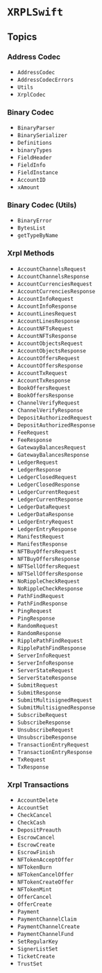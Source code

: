 # ``XRPLSwift``

## Topics

### Address Codec

- ``AddressCodec``
- ``AddressCodecErrors``
- ``Utils``
- ``XrplCodec``

### Binary Codec

- ``BinaryParser``
- ``BinarySerializer``
- ``Definitions``
- ``binaryTypes``
- ``FieldHeader``
- ``FieldInfo``
- ``FieldInstance``
- ``AccountID``
- ``xAmount``

### Binary Codec (Utils)

- ``BinaryError``
- ``BytesList``
- ``getTypeByName``

### Xrpl Methods

- ``AccountChannelsRequest``
- ``AccountChannelsResponse``
- ``AccountCurrenciesRequest``
- ``AccountCurrenciesResponse``
- ``AccountInfoRequest``
- ``AccountInfoResponse``
- ``AccountLinesRequest``
- ``AccountLinesResponse``
- ``AccountNFTsRequest``
- ``AccountNFTsResponse``
- ``AccountObjectsRequest``
- ``AccountObjectsResponse``
- ``AccountOffersRequest``
- ``AccountOffersResponse``
- ``AccountTxRequest``
- ``AccountTxResponse``
- ``BookOffersRequest``
- ``BookOffersResponse``
- ``ChannelVerifyRequest``
- ``ChannelVerifyResponse``
- ``DepositAuthorizedRequest``
- ``DepositAuthorizedResponse``
- ``FeeRequest``
- ``FeeResponse``
- ``GatewayBalancesRequest``
- ``GatewayBalancesResponse``
- ``LedgerRequest``
- ``LedgerResponse``
- ``LedgerClosedRequest``
- ``LedgerClosedResponse``
- ``LedgerCurrentRequest``
- ``LedgerCurrentResponse``
- ``LedgerDataRequest``
- ``LedgerDataResponse``
- ``LedgerEntryRequest``
- ``LedgerEntryResponse``
- ``ManifestRequest``
- ``ManifestResponse``
- ``NFTBuyOffersRequest``
- ``NFTBuyOffersResponse``
- ``NFTSellOffersRequest``
- ``NFTSellOffersResponse``
- ``NoRippleCheckRequest``
- ``NoRippleCheckResponse``
- ``PathFindRequest``
- ``PathFindResponse``
- ``PingRequest``
- ``PingResponse``
- ``RandomRequest``
- ``RandomResponse``
- ``RipplePathFindRequest``
- ``RipplePathFindResponse``
- ``ServerInfoRequest``
- ``ServerInfoResponse``
- ``ServerStateRequest``
- ``ServerStateResponse``
- ``SubmitRequest``
- ``SubmitResponse``
- ``SubmitMultisignedRequest``
- ``SubmitMultisignedResponse``
- ``SubscribeRequest``
- ``SubscribeResponse``
- ``UnsubscribeRequest``
- ``UnsubscribeResponse``
- ``TransactionEntryRequest``
- ``TransactionEntryResponse``
- ``TxRequest``
- ``TxResponse``

### Xrpl Transactions

- ``AccountDelete``
- ``AccountSet``
- ``CheckCancel``
- ``CheckCash``
- ``DepositPreauth``
- ``EscrowCancel``
- ``EscrowCreate``
- ``EscrowFinish``
- ``NFTokenAcceptOffer``
- ``NFTokenBurn``
- ``NFTokenCancelOffer``
- ``NFTokenCreateOffer``
- ``NFTokenMint``
- ``OfferCancel``
- ``OfferCreate``
- ``Payment``
- ``PaymentChannelClaim``
- ``PaymentChannelCreate``
- ``PaymentChannelFund``
- ``SetRegularKey``
- ``SignerListSet``
- ``TicketCreate``
- ``TrustSet``
